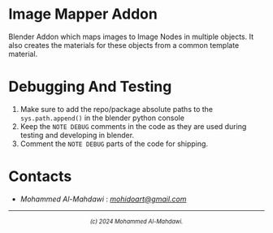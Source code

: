 # Image Mapper Addon
Blender Addon which maps images to Image Nodes in multiple objects. It also creates the materials for these objects from a common template material.



# Debugging And Testing
1) Make sure to add the repo/package absolute paths to the `sys.path.append()` in the blender python console
2) Keep the `NOTE DEBUG` comments in the code as they are used during testing and developing in blender.
3) Comment the `NOTE DEBUG` parts of the code for shipping.


# Contacts
* *Mohammed Al-Mahdawi* : *mohidoart@gmail.com*


---
<p style="font-size:0.8em;" align="center"><em>(c) 2024 Mohammed Al-Mahdawi.</em></p>
